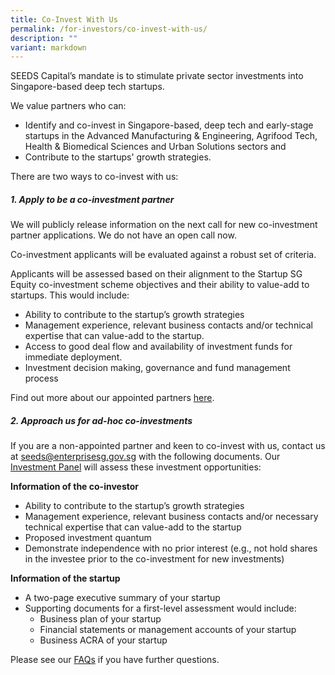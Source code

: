 ```yaml
---
title: Co-Invest With Us
permalink: /for-investors/co-invest-with-us/
description: ""
variant: markdown
---
```

SEEDS Capital’s mandate is to stimulate private sector investments into Singapore-based deep tech startups. 

We value partners who can:
* Identify and co-invest in Singapore-based, deep tech and early-stage startups in the Advanced Manufacturing & Engineering, Agrifood Tech, Health & Biomedical Sciences and Urban Solutions sectors and
* Contribute to the startups' growth strategies.

There are two ways to co-invest with us: 

##### **1. Apply to be a co-investment partner**

We will publicly release information on the next call for new co-investment partner applications. We do not have an open call now.

Co-investment applicants will be evaluated against a robust set of criteria.

Applicants will be assessed based on their alignment to the Startup SG Equity co-investment scheme objectives and their ability to value-add to startups. This would include:
*   Ability to contribute to the startup’s growth strategies
*   Management experience, relevant business contacts and/or technical expertise that can value-add to the startup.
*   Access to good deal flow and availability of investment funds for immediate deployment.
*   Investment decision making, governance and fund management process 

Find out more about our appointed partners [here](https://www.seedscapital.sg/for-startups/co-investment-partners/all-partners/ "https://www.seedscapital.sg/for-startups/co-investment-partners/all-partners/").

##### **2. Approach us for ad-hoc co-investments**

If you are a non-appointed partner and keen to co-invest with us, contact us at [seeds@enterprisesg.gov.sg](mailto:seeds@enterprisesg.gov.sg) with the following documents. Our [Investment Panel](/about-us/investment-panel/) will assess these investment opportunities:

**Information of the co-investor**
* Ability to contribute to the startup’s growth strategies
* Management experience, relevant business contacts and/or necessary technical expertise that can value-add to the startup
* Proposed investment quantum
* Demonstrate independence with no prior interest (e.g., not hold shares in the investee prior to the co-investment for new investments)

**Information of the startup**
* A two-page executive summary of your startup
* Supporting documents for a first-level assessment would include:
	* Business plan of your startup
	* Financial statements or management accounts of your startup
	* Business ACRA of your startup


Please see our [FAQs](/about-us/faqs) if you have further questions.